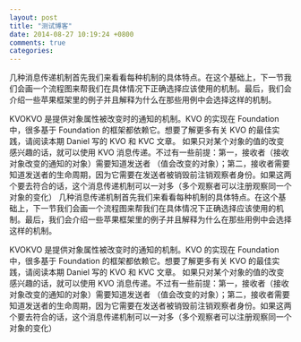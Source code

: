 ```yaml
---
layout: post
title: "测试博客"
date: 2014-08-27 10:19:24 +0800
comments: true
categories: 
---
```


几种消息传递机制首先我们来看看每种机制的具体特点。在这个基础上，下一节我们会画一个流程图来帮我们在具体情况下正确选择应该使用的机制。最后，我们会介绍一些苹果框架里的例子并且解释为什么在那些用例中会选择这样的机制。

KVOKVO 是提供对象属性被改变时的通知的机制。KVO 的实现在 Foundation 中，很多基于 Foundation 的框架都依赖它。想要了解更多有关 KVO 的最佳实践，请阅读本期 Daniel 写的 KVO 和 KVC 文章。
如果只对某个对象的值的改变感兴趣的话，就可以使用 KVO 消息传递。不过有一些前提：第一，接收者（接收对象改变的通知的对象）需要知道发送者 （值会改变的对象）；第二，接收者需要知道发送者的生命周期，因为它需要在发送者被销毁前注销观察者身份。如果这两个要去符合的话，这个消息传递机制可以一对多（多个观察者可以注册观察同一个对象的变化）
几种消息传递机制首先我们来看看每种机制的具体特点。在这个基础上，下一节我们会画一个流程图来帮我们在具体情况下正确选择应该使用的机制。最后，我们会介绍一些苹果框架里的例子并且解释为什么在那些用例中会选择这样的机制。

KVOKVO 是提供对象属性被改变时的通知的机制。KVO 的实现在 Foundation 中，很多基于 Foundation 的框架都依赖它。想要了解更多有关 KVO 的最佳实践，请阅读本期 Daniel 写的 KVO 和 KVC 文章。
如果只对某个对象的值的改变感兴趣的话，就可以使用 KVO 消息传递。不过有一些前提：第一，接收者（接收对象改变的通知的对象）需要知道发送者 （值会改变的对象）；第二，接收者需要知道发送者的生命周期，因为它需要在发送者被销毁前注销观察者身份。如果这两个要去符合的话，这个消息传递机制可以一对多（多个观察者可以注册观察同一个对象的变化）
